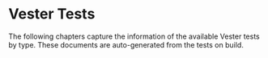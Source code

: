 # Vester Tests
The following chapters capture the information of the available Vester tests by type.
These documents are auto-generated from the tests on build.